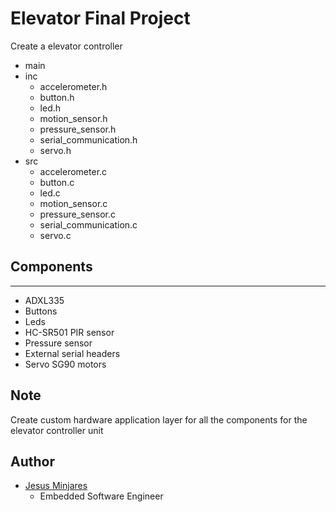# Elevator Final Project
Create a elevator controller

- main
- inc
  - accelerometer.h
  - button.h
  - led.h
  - motion_sensor.h
  - pressure_sensor.h
  - serial_communication.h
  - servo.h
- src
  - accelerometer.c
  - button.c
  - led.c
  - motion_sensor.c
  - pressure_sensor.c
  - serial_communication.c
  - servo.c

## Components
---
* ADXL335
* Buttons
* Leds
* HC-SR501 PIR sensor
* Pressure sensor
* External serial headers
* Servo SG90 motors

## Note
Create custom hardware application layer for all the components for the elevator controller unit

## Author
* [Jesus Minjares](https://github.com/jminjares4)
  * Embedded Software Engineer